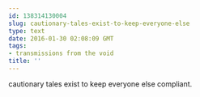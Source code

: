 ```yaml
---
id: 138314130004
slug: cautionary-tales-exist-to-keep-everyone-else
type: text
date: 2016-01-30 02:08:09 GMT
tags:
- transmissions from the void
title: ''
---
```


cautionary tales exist to keep everyone else compliant.